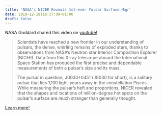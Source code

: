 ```yaml
---
title: 'NASA’s NICER Reveals 1st-ever Pulsar Surface Map'
date: 2019-12-18T16:37:00+01:00
draft: false
---
```


NASA Goddard shared this video on [youtube!](https://www.youtube.com/watch?v=zukBXehGHas)

> Scientists have reached a new frontier in our understanding of pulsars, the dense, whirling remains of exploded stars, thanks to observations from NASA’s Neutron star Interior Composition Explorer (NICER). Data from this X-ray telescope aboard the International Space Station has produced the first precise and dependable measurements of both a pulsar’s size and its mass.
> 
> The pulsar in question, J0030+0451 (J0030 for short), is a solitary pulsar that lies 1,100 light-years away in the constellation Pisces. While measuring the pulsar’s heft and proportions, NICER revealed that the shapes and locations of million-degree hot spots on the pulsar’s surface are much stranger than generally thought.

[Learn more!](https://www.youtube.com/watch?v=zukBXehGHas)